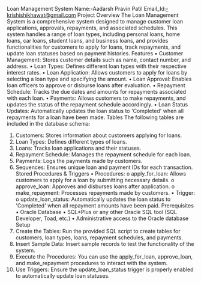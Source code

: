 Loan Management System
Name:-Aadarsh Pravin Patil
Email_Id:-krishishikhawat@gmail.com
Project Overview
The Loan Management System is a comprehensive system designed to manage customer loan applications, approvals, repayments, and associated schedules. This system handles a range of loan types, including personal loans, home loans, car loans, student loans, and business loans, and provides functionalities for customers to apply for loans, track repayments, and update loan statuses based on payment histories.
Features
•	Customer Management: Stores customer details such as name, contact number, and address.
•	Loan Types: Defines different loan types with their respective interest rates.
•	Loan Application: Allows customers to apply for loans by selecting a loan type and specifying the amount.
•	Loan Approval: Enables loan officers to approve or disburse loans after evaluation.
•	Repayment Schedule: Tracks the due dates and amounts for repayments associated with each loan.
•	Payments: Allows customers to make repayments, and updates the status of the repayment schedule accordingly.
•	Loan Status Updates: Automatically updates the loan status to 'Completed' when all repayments for a loan have been made.
Tables
The following tables are included in the database schema:
1.	Customers: Stores information about customers applying for loans.
2.	Loan Types: Defines different types of loans.
3.	Loans: Tracks loan applications and their statuses.
4.	Repayment Schedule: Manages the repayment schedule for each loan.
5.	Payments: Logs the payments made by customers.
6.	Sequences: Ensures unique loan and payment IDs for each transaction.
Stored Procedures & Triggers
•	Procedures: 
o	apply_for_loan: Allows customers to apply for a loan by submitting necessary details.
o	approve_loan: Approves and disburses loans after application.
o	make_repayment: Processes repayments made by customers.
•	Trigger: 
o	update_loan_status: Automatically updates the loan status to 'Completed' when all repayment amounts have been paid.
Prerequisites
•	Oracle Database
•	SQL*Plus or any other Oracle SQL tool (SQL Developer, Toad, etc.)
•	Administrative access to the Oracle database
Setup
1.	Create the Tables: Run the provided SQL script to create tables for customers, loan types, loans, repayment schedules, and payments.
2.	Insert Sample Data: Insert sample records to test the functionality of the system.
3.	Execute the Procedures: You can use the apply_for_loan, approve_loan, and make_repayment procedures to interact with the system.
4.	Use Triggers: Ensure the update_loan_status trigger is properly enabled to automatically update loan statuses.
